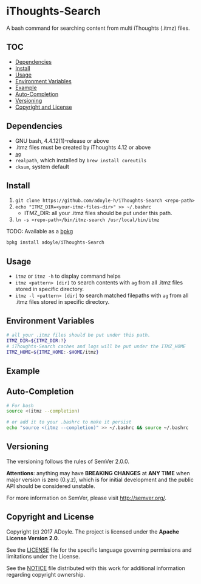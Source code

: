 # iThoughts-Search

A bash command for searching content from multi iThoughts (.itmz) files.

## TOC

<!-- MarkdownTOC GFM -->

- [Dependencies](#dependencies)
- [Install](#install)
- [Usage](#usage)
- [Environment Variables](#environment-variables)
- [Example](#example)
- [Auto-Completion](#auto-completion)
- [Versioning](#versioning)
- [Copyright and License](#copyright-and-license)

<!-- /MarkdownTOC -->


## Dependencies

- GNU bash, 4.4.12(1)-release or above
- .itmz files must be created by iThoughts 4.12 or above
- [`ag`](https://github.com/ggreer/the_silver_searcher)
- `realpath`, which installed by `brew install coreutils`
- `cksum`, system default

## Install

1. `git clone https://github.com/adoyle-h/iThoughts-Search <repo-path>`
2. `echo "ITMZ_DIR=<your-itmz-files-dir>" >> ~/.bashrc`
    - ITMZ_DIR: all your .itmz files should be put under this path.
3. `ln -s <repo-path>/bin/itmz-search /usr/local/bin/itmz`


TODO: Available as a [bpkg](http://www.bpkg.sh/)

```sh
bpkg install adoyle/iThoughts-Search
```

## Usage

- `itmz` or `itmz -h` to display command helps
- `itmz <pattern> [dir]` to search contents with `ag` from all .itmz files stored in specific directory.
- `itmz -l <pattern> [dir]` to search matched filepaths with `ag` from all .itmz files stored in specific directory.

## Environment Variables

```sh
# all your .itmz files should be put under this path.
ITMZ_DIR=${ITMZ_DIR:?}
# iThoughts-Search caches and logs will be put under the ITMZ_HOME
ITMZ_HOME=${ITMZ_HOME:-$HOME/itmz}
```

## Example

## Auto-Completion

```bash
# For bash
source <(itmz --completion)

# or add it to your .bashrc to make it persist
echo "source <(itmz --completion)" >> ~/.bashrc && source ~/.bashrc
```

## Versioning

The versioning follows the rules of SemVer 2.0.0.

**Attentions**: anything may have **BREAKING CHANGES** at **ANY TIME** when major version is zero (0.y.z), which is for initial development and the public API should be considered unstable.

For more information on SemVer, please visit http://semver.org/.


## Copyright and License

Copyright (c) 2017 ADoyle. The project is licensed under the **Apache License Version 2.0**.

See the [LICENSE][] file for the specific language governing permissions and limitations under the License.

See the [NOTICE][] file distributed with this work for additional information regarding copyright ownership.


<!-- Links -->

[LICENSE]: ./LICENSE
[NOTICE]: ./NOTICE
